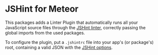 JSHint for Meteor
===

This packages adds a Linter Plugin that automatically runs all your JavaScript
source files through the [JSHint linter](http://jshint.com/about/), correctly
passing the global imports from the used packages.

To configure the plugin, put a `.jshintrc` file into your app's (or package's)
root, containing a valid JSON with the [JSHint
options](http://jshint.com/docs/options/).

